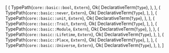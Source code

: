 [
    (
        TypePath(`core::basic::bool`, `Extern`),
        Ok(
            DeclarativeTerm(`Type`),
        ),
    ),
    (
        TypePath(`core::basic::never`, `Extern`),
        Ok(
            DeclarativeTerm(`Type`),
        ),
    ),
    (
        TypePath(`core::basic::unit`, `Extern`),
        Ok(
            DeclarativeTerm(`Type`),
        ),
    ),
    (
        TypePath(`core::basic::Trait`, `Extern`),
        Ok(
            DeclarativeTerm(`Type`),
        ),
    ),
    (
        TypePath(`core::basic::Module`, `Extern`),
        Ok(
            DeclarativeTerm(`Type`),
        ),
    ),
    (
        TypePath(`core::basic::Lifetime`, `Extern`),
        Ok(
            DeclarativeTerm(`Type`),
        ),
    ),
    (
        TypePath(`core::basic::Place`, `Extern`),
        Ok(
            DeclarativeTerm(`Type`),
        ),
    ),
    (
        TypePath(`core::basic::Universe`, `Extern`),
        Ok(
            DeclarativeTerm(`Type`),
        ),
    ),
]